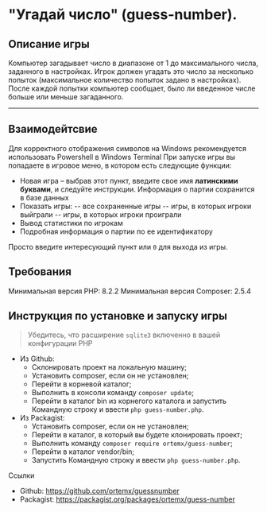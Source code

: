 # "Угадай число" (guess-number). 
## Описание игры
Компьютер загадывает число в диапазоне от 1 до максимального числа, заданного в настройках. Игрок должен угадать это число за несколько попыток (максимальное количество попыток задано в настройках). После каждой попытки компьютер сообщает, было ли введенное числе больше или меньше загаданного.

* * *

## Взаимодейтсвие
Для корректного отображения символов на Windows рекомендуется использовать Powershell в Windows Terminal
При запуске игры вы попадаете в игровое меню, в котором есть следующие функции:
- Новая игра – выбрав этот пункт, введите свое имя **латинскими буквами**, и следуйте инструкции. Информация о партии сохранится в базе данных
- Показать игры:
-- все сохраненные игры
-- игры, в которых игроки выйграли
-- игры, в которых игроки проиграли
- Вывод статистики по игрокам
- Подробная информация о партии по ее идентификатору

Просто введите интересующий пункт или `0` для выхода из игры.
## Требования
Минимальная версия PHP: 8.2.2
Минимальная версия Composer: 2.5.4

## Инструкция по установке и запуску игры
>Убедитесь, что расширение `sqlite3` включенно в вашей конфигурации PHP
* Из Github:
  * Склонировать проект на локальную машину;
  * Установить composer, если он не установлен;
  * Перейти в корневой каталог;
  * Выполнить в консоли команду `composer update`;
  * Перейти в каталог bin из корнегого каталога и запустить Командную строку и ввести `php guess-number.php`.
* Из Packagist:
  * Установить composer, если он не установлен;
  * Перейти в каталог, в который вы будете клонировать проект;
  * Выполнить команду `composer require ortemx/guess-number`;
  * Перейти в каталог vendor/bin;
  * Запустить Командную строку и ввести `php guess-number.php`.

Ссылки
* Github: https://github.com/ortemx/guessnumber
* Packagist: https://packagist.org/packages/ortemx/guess-number
